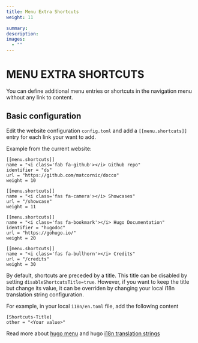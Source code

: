 ```yaml
---
title: Menu Extra Shortcuts
weight: 11

summary:
description: 
images: 
  - ""
---
```


# MENU EXTRA SHORTCUTS

You can define additional menu entries or shortcuts in the navigation menu without any link to content.

## Basic configuration

Edit the website configuration `config.toml` and add a `[[menu.shortcuts]]` entry for each link your want to add.

Example from the current website:

```
[[menu.shortcuts]] 
name = "<i class='fab fa-github'></i> Github repo"
identifier = "ds"
url = "https://github.com/matcornic/docco"
weight = 10

[[menu.shortcuts]]
name = "<i class='fas fa-camera'></i> Showcases"
url = "/showcase"
weight = 11

[[menu.shortcuts]]
name = "<i class='fas fa-bookmark'></i> Hugo Documentation"
identifier = "hugodoc"
url = "https://gohugo.io/"
weight = 20

[[menu.shortcuts]]
name = "<i class='fas fa-bullhorn'></i> Credits"
url = "/credits"
weight = 30
```

By default, shortcuts are preceded by a title. This title can be disabled by setting `disableShortcutsTitle=true`. However, if you want to keep the title but change its value, it can be overriden by changing your local i18n translation string configuration.

For example, in your local `i18n/en.toml` file, add the following content

```
[Shortcuts-Title]
other = "<Your value>"
```
Read more about [hugo menu](https://gohugo.io/extras/menus/) and hugo [i18n translation strings](https://gohugo.io/content-management/multilingual/#menus)